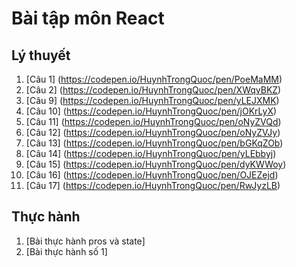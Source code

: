 # Bài tập môn React
## Lý thuyết
1. [Câu 1] (https://codepen.io/HuynhTrongQuoc/pen/PoeMaMM)
2. [Câu 2] (https://codepen.io/HuynhTrongQuoc/pen/XWqvBKZ)
3. [Câu 9] (https://codepen.io/HuynhTrongQuoc/pen/yLEJXMK)
4. [Câu 10] (https://codepen.io/HuynhTrongQuoc/pen/jOKrLyX)
5. [Câu 11] (https://codepen.io/HuynhTrongQuoc/pen/oNyZVQd)
6. [Câu 12] (https://codepen.io/HuynhTrongQuoc/pen/oNyZVJy)
7. [Câu 13] (https://codepen.io/HuynhTrongQuoc/pen/bGKqZOb)
8. [Câu 14] (https://codepen.io/HuynhTrongQuoc/pen/yLEbbyj)
9. [Câu 15] (https://codepen.io/HuynhTrongQuoc/pen/dyKWWoy)
10. [Câu 16] (https://codepen.io/HuynhTrongQuoc/pen/OJEZejd)
11. [Câu 17] (https://codepen.io/HuynhTrongQuoc/pen/RwJyzLB)
## Thực hành 
1. [Bài thực hành pros và state]
2. [Bài thực hành số 1]
